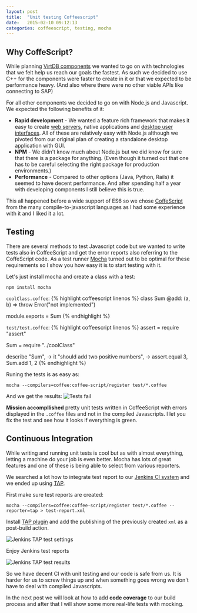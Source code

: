 ```yaml
---
layout: post
title:  "Unit testing Coffeescript"
date:   2015-02-10 09:12:13
categories: coffeescript, testing, mocha
---
```


## Why CoffeScript? ##

While planning [VirtDB components](https://github.com/starschema?query=virtdb) we wanted to go on with technologies that we felt help us reach our goals the fastest. As such we decided to use C++ for the components were faster to create in it or that we expected to be performance heavy. (And also where there were no other viable APIs like connecting to SAP)

For all other components we decided to go on with Node.js and Javascript. We expected the following benefits of it:

  * **Rapid development** - We wanted a feature rich framework that makes it easy to create [web servers](http://expressjs.com/), native applications and [desktop user interfaces](https://github.com/atom/atom-shell). All of these are relatively easy with Node.js although we pivoted from our original plan of creating a standalone desktop application with GUI.
  * **NPM** - We didn't know much about Node.js but we did know for sure that there is a package for anything. (Even though it turned out that one has to be careful selecting the right package for production environments.)
  * **Performance** - Compared to other options (Java, Python, Rails) it seemed to have decent performance. And after spending half a year with developing components I still believe this is true.

This all happened before a wide support of ES6 so we chose [CoffeScript](http://coffeescript.org) from the many compile-to-javascript languages as I had some experience with it and I liked it a lot.

## Testing ##

There are several methods to test Javascript code but we wanted to write tests also in CoffeeScript and get the error reports also referring to the CoffeScript code. As a test runner [Mocha](http://mochajs.org/) turned out to be optimal for these requirements so I show you how easy it is to start testing with it.

Let's just install mocha and create a class with a test:

```npm install mocha```

```coolClass.coffee```:
{% highlight coffeescript linenos %}
class Sum
    @add: (a, b) => throw Error("not implemented")

module.exports = Sum
{% endhighlight %}

```test/test.coffee```:
{% highlight coffeescript linenos %}
assert = require "assert"

Sum = require "../coolClass"

describe "Sum", ->
    it "should add two positive numbers", ->
        assert.equal 3, Sum.add 1, 2
{% endhighlight %}

Runing the tests is as easy as:

```mocha --compilers=coffee:coffee-script/register test/*.coffee```

And we get the results:
![Tests fail](/assets/mochafail.png)

**Mission accompllished** pretty unit tests written in CoffeeScript with errors displayed in the ```.coffee``` files and not in the compiled Javascripts. I let you fix the test and see how it looks if everything is green.

## Continuous Integration ##

While writing and running unit tests is cool but as with almost everything, letting a machine do your job is even better. Mocha has lots of great features and one of these is being able to select from various reporters.  

We searched a lot how to integrate test report to our [Jenkins CI system](http://jenkins-ci.org/) and we ended up using [TAP](http://en.wikipedia.org/wiki/Test_Anything_Protocol).

First make sure test reports are created:

``` mocha --compilers=coffee:coffee-script/register test/*.coffee --reporter=tap > test-report.xml ```

Install [TAP plugin](https://wiki.jenkins-ci.org/display/JENKINS/TAP+Plugin) and add the publishing of the previously created ```xml``` as a post-build action.

![Jenkins TAP test settings](/assets/tapreportersettings.png)

Enjoy Jenkins test reports

![Jenkins TAP test results](/assets/tapjenkins.png)

So we have decent CI with unit testing and our code is safe from us. It is harder for us to screw things up and when something goes wrong we don't have to deal with compiled Javascripts.

In the next post we will look at how to add **code coverage** to our build process and after that I will show some more real-life tests with mocking.
